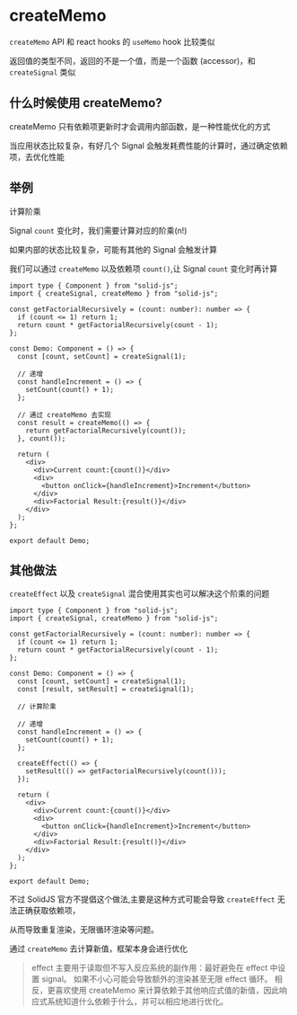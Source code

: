 # createMemo

`createMemo` API 和 react hooks 的 `useMemo` hook 比较类似

返回值的类型不同，返回的不是一个值，而是一个函数 (accessor)，和 `createSignal` 类似

## 什么时候使用 createMemo?

createMemo 只有依赖项更新时才会调用内部函数，是一种性能优化的方式

当应用状态比较复杂，有好几个 Signal 会触发耗费性能的计算时，通过确定依赖项，去优化性能

## 举例

计算阶乘

Signal `count` 变化时，我们需要计算对应的阶乘(n!)

如果内部的状态比较复杂，可能有其他的 Signal 会触发计算

我们可以通过 `createMemo` 以及依赖项 `count()`,让 Signal `count` 变化时再计算

```tsx
import type { Component } from "solid-js";
import { createSignal, createMemo } from "solid-js";

const getFactorialRecursively = (count: number): number => {
  if (count <= 1) return 1;
  return count * getFactorialRecursively(count - 1);
};

const Demo: Component = () => {
  const [count, setCount] = createSignal(1);

  // 递增
  const handleIncrement = () => {
    setCount(count() + 1);
  };

  // 通过 createMemo 去实现
  const result = createMemo(() => {
    return getFactorialRecursively(count());
  }, count());

  return (
    <div>
      <div>Current count:{count()}</div>
      <div>
        <button onClick={handleIncrement}>Increment</button>
      </div>
      <div>Factorial Result:{result()}</div>
    </div>
  );
};

export default Demo;
```

## 其他做法

`createEffect` 以及 `createSignal` 混合使用其实也可以解决这个阶乘的问题

```tsx
import type { Component } from "solid-js";
import { createSignal, createMemo } from "solid-js";

const getFactorialRecursively = (count: number): number => {
  if (count <= 1) return 1;
  return count * getFactorialRecursively(count - 1);
};

const Demo: Component = () => {
  const [count, setCount] = createSignal(1);
  const [result, setResult] = createSignal(1);

  // 计算阶乘

  // 递增
  const handleIncrement = () => {
    setCount(count() + 1);
  };

  createEffect(() => {
    setResult(() => getFactorialRecursively(count()));
  });

  return (
    <div>
      <div>Current count:{count()}</div>
      <div>
        <button onClick={handleIncrement}>Increment</button>
      </div>
      <div>Factorial Result:{result()}</div>
    </div>
  );
};

export default Demo;
```


不过 SolidJS 官方不提倡这个做法,主要是这种方式可能会导致 `createEffect` 无法正确获取依赖项，

从而导致重复渲染，无限循环渲染等问题。

通过 `createMemo` 去计算新值，框架本身会进行优化

> effect 主要用于读取但不写入反应系统的副作用：最好避免在 effect 中设置 signal。
> 如果不小心可能会导致额外的渲染甚至无限 effect 循环。
> 相反，更喜欢使用 createMemo 来计算依赖于其他响应式值的新值，因此响应式系统知道什么依赖于什么，并可以相应地进行优化。